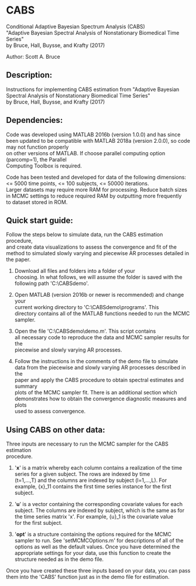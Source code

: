 # CABS
Conditional Adaptive Bayesian Spectrum Analysis (CABS)  
"Adaptive Bayesian Spectral Analysis of Nonstationary Biomedical Time Series"  
by Bruce, Hall, Buysse, and Krafty (2017)  
  
Author: Scott A. Bruce  
  
## Description:
Instructions for implementing CABS estimation from "Adaptive Bayesian  
Spectral Analysis of Nonstationary Biomedical Time Series"  
by Bruce, Hall, Buysse, and Krafty (2017)  
  
## Dependencies:  
Code was developed using MATLAB 2016b (version 1.0.0) and has since been updated
to be compatible with MATLAB 2018a (version 2.0.0), so code may not function properly  
on other versions of MATLAB.  If choose parallel computing option (parcomp=1), the Parallel   
Computing Toolbox is required.  
  
Code has been tested and developed for data of the following dimensions:  
<= 5000 time points, <= 100 subjects, <= 50000 iterations.  
Larger datasets may require more RAM for processing.  Reduce batch sizes  
in MCMC settings to reduce required RAM by outputting more frequently  
to dataset stored in ROM.    
      
## Quick start guide:  
Follow the steps below to simulate data, run the CABS estimation procedure,  
and create data visualizations to assess the convergence and fit of the   
method to simulated slowly varying and piecewise AR processes detailed in   
the paper.  
  
1) Download all files and folders into a folder of your  
choosing.  In what follows, we will assume the folder is saved with the   
following path 'C:\CABSdemo'.  
  
2) Open MATLAB (version 2016b or newer is recommended) and change your   
current working directory to 'C:\CABSdemo\programs'.  This   
directory contains all of the MATLAB functions needed to run the MCMC sampler.  
  
3) Open the file 'C:\CABSdemo\demo.m'.  This script contains   
all necessary code to reproduce the data and MCMC sampler results for the   
piecewise and slowly varying AR processes.   

4) Follow the instructions in the comments of the demo file to simulate  
data from the piecewise and slowly varying AR processes described in the  
paper and apply the CABS procedure to obtain spectral estimates and summary  
plots of the MCMC sampler fit. There is an additional section which   
demonstrates how to obtain the convergence diagnostic measures and plots   
used to assess convergence.  
  
## Using CABS on other data:  
Three inputs are necessary to run the MCMC sampler for the CABS estimation  
procedure.  
  
1) '**x**' is a matrix whereby each column contains a realization of the time  
series for a given subject.  The rows are indexed by time   
(t=1,...,T) and the columns are indexed by subject (l=1,...,L).  For   
example, {x}_11 contains the first time series instance for the first   
subject.    
  
2) '**u**' is a vector containing the corresponding covariate values for each  
subject.  The columns are indexed by subject, which is the same as for  
the time series matrix 'x'.  For example, {u}_1 is the covariate value  
for the first subject.  
  
3) '**opt**' is a structure containing the options required for the MCMC   
sampler to run.  See 'setMCMCOptions.m' for descriptions of all of the  
options as well as the default values.  Once you have determined the  
appropriate settings for your data, use this function to create the  
structure needed as in the demo file.  
  
Once you have created these three inputs based on your data, you can pass  
them into the 'CABS' function just as in the demo file for estimation.  
